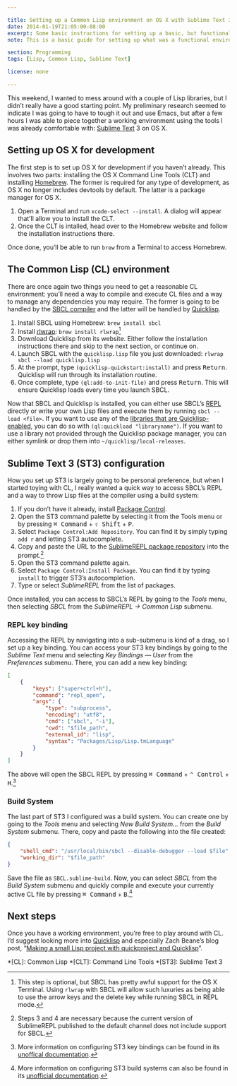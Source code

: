 ```yaml
---

title: Setting up a Common Lisp environment on OS X with Sublime Text 3
date: 2014-01-19T21:05:00-08:00
excerpt: Some basic instructions for setting up a basic, but functional Common Lisp environment without resorting to Emacs.
note: This is a basic guide for setting up what was a functional environment for me after a few hours of messing around with it. If there are better ways to do this stuff, definitely [let me know](/contact).

section: Programming
tags: [Lisp, Common Lisp, Sublime Text]

license: none

---
```

This weekend, I wanted to mess around with a couple of Lisp libraries, but I didn’t really have a good starting point. My preliminary research seemed to indicate I was going to have to tough it out and use Emacs, but after a few hours I was able to piece together a working environment using the tools I was already comfortable with: [Sublime Text][1] 3 on OS X.

## Setting up OS X for development

The first step is to set up OS X for development if you haven’t already. This involves two parts: installing the OS X Command Line Tools (CLT) and installing [Homebrew][2]. The former is required for any type of development, as OS X no longer includes devtools by default. The latter is a package manager for OS X.

1. Open a Terminal and run `xcode-select --install`. A dialog will appear that’ll allow you to install the CLT.
2. Once the CLT is intalled, head over to the Homebrew website and follow the installation instructions there.

Once done, you’ll be able to run `brew` from a Terminal to access Homebrew.

## The Common Lisp (CL) environment

There are once again two things you need to get a reasonable CL environment: you’ll need a way to compile and execute CL files and a way to manage any dependencies you may require. The former is going to be handled by the [SBCL compiler][3] and the latter will be handled by [Quicklisp][4].

1. Install SBCL using Homebrew: `brew install sbcl`
2. Install [rlwrap][5]: `brew install rlwrap`[^1]
3. Download Quicklisp from its website. Either follow the installation instructions there and skip to the next section, or continue on.
4. Launch SBCL with the `quicklisp.lisp` file you just downloaded: `rlwrap sbcl --load quicklisp.lisp`
5. At the prompt, type `(quicklisp-quickstart:install)` and press <kbd>Return</kbd>. Quicklisp will run through its installation routine.
6. Once complete, type `(ql:add-to-init-file)` and press <kbd>Return</kbd>. This will ensure Quicklisp loads every time you launch SBCL.

Now that SBCL and Quicklisp is installed, you can either use SBCL’s [REPL][6] directly or write your own Lisp files and execute them by running `sbcl --load <file>`. If you want to use any of the [libraries that are Quicklisp-enabled][7], you can do so with `(ql:quickload "libraryname")`. If you want to use a library not provided through the Quicklisp package manager, you can either symlink or drop them into `~/quicklisp/local-releases`.

## Sublime Text 3 (ST3) configuration

How you set up ST3 is largely going to be personal preference, but when I started toying with CL, I really wanted a quick way to access SBCL’s REPL and a way to throw Lisp files at the compiler using a build system:

1. If you don’t have it already, install [Package Control][8].
2. Open the ST3 command palette by selecting it from the Tools menu or by pressing <kbd>⌘ Command</kbd> + <kbd>⇧ Shift</kbd> + <kbd>P</kbd>.
3. Select `Package Control:Add Repository`. You can find it by simply typing `add r` and letting ST3 autocomplete.
4. Copy and paste the URL to the [SublimeREPL package repository][9] into the prompt.[^2]
5. Open the ST3 command palette again.
6. Select `Package Control:Install Package`. You can find it by typing `install` to trigger ST3’s autocompletion.
7. Type or select *SublimeREPL* from the list of packages.

Once installed, you can access to SBCL’s REPL by going to the *Tools* menu, then selecting *SBCL* from the *SublimeREPL → Common Lisp* submenu.

### REPL key binding

Accessing the REPL by navigating into a sub-submenu is kind of a drag, so I set up a key binding. You can access your ST3 key bindings by going to the *Sublime Text* menu and selecting *Key Bindings — User* from the *Preferences* submenu. There, you can add a new key binding:

```json
[
    {
        "keys": ["super+ctrl+h"],
        "command": "repl_open",
        "args": {
            "type": "subprocess",
            "encoding": "utf8",
            "cmd": ["sbcl", "-i"],
            "cwd": "$file_path",
            "external_id": "lisp",
            "syntax": "Packages/Lisp/Lisp.tmLanguage"
        }
    }
]
```

The above will open the SBCL REPL by pressing <kbd>⌘ Command</kbd> + <kbd>⌃ Control</kbd> + <kbd>H</kbd>.[^3]

### Build System

The last part of ST3 I configured was a build system. You can create one by going to the *Tools* menu and selecting *New Build System…* from the *Build System* submenu. There, copy and paste the following into the file created:

```json
{
    "shell_cmd": "/usr/local/bin/sbcl --disable-debugger --load $file",
    "working_dir": "$file_path"
}
```

Save the file as `SBCL.sublime-build`. Now, you can select *SBCL* from the *Build System* submenu and quickly compile and execute your currently active CL file by pressing <kbd>⌘ Command</kbd> + <kbd>B</kbd>.[^4]

## Next steps

Once you have a working environment, you’re free to play around with CL. I’d suggest looking more into [Quicklisp][4] and especially Zach Beane’s blog post, “[Making a small Lisp project with quickproject and Quicklisp][10]”.

[^1]: This step is optional, but SBCL has pretty awful support for the OS X Terminal. Using `rlwrap` with SBCL will allow such luxuries as being able to use the arrow keys and the delete key while running SBCL in REPL mode.
[^2]: Steps 3 and 4 are necessary because the current version of SublimeREPL published to the default channel does not include support for SBCL.
[^3]: More information on configuring ST3 key bindings can be found in its [unoffical documentation][11].
[^4]: More information on configuring ST3 build systems can also be found in its [unofficial documentation][12].

*[CL]: Common Lisp
*[CLT]: Command Line Tools
*[ST3]: Sublime Text 3

[1]: http://www.sublimetext.com "Sublime Text website"
[2]: http://brew.sh "Homebrew website"
[3]: http://www.sbcl.org "Steel Bank Common Lisp website"
[4]: http://www.quicklisp.org "Quicklisp website"
[5]: http://linux.die.net/man/1/rlwrap "rlwrap(1) man page"
[6]: https://en.wikipedia.org/wiki/Read–eval–print_loop "Wikipedia article on REPLs"
[7]: http://www.quicklisp.org/beta/releases.html "Quicklisp beta releases"
[8]: https://sublime.wbond.net/installation "Installation - Package Control"
[9]: https://github.com/wuub/SublimeREPL "SublimeREPL repository"
[10]: http://xach.livejournal.com/278047.html "Making a small Lisp project with quickproject and Quicklisp"
[11]: http://docs.sublimetext.info/en/latest/customization/key_bindings.html "Key Bindings"
[12]: http://docs.sublimetext.info/en/latest/reference/build_systems.html "Build Systems (Batch Processing)"

